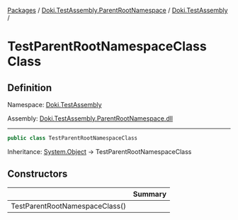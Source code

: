 [Packages](../../README.md) / [Doki.TestAssembly.ParentRootNamespace](../README.md) / [Doki.TestAssembly](README.md) / 

# TestParentRootNamespaceClass Class

## Definition

Namespace: [Doki.TestAssembly](README.md)

Assembly: [Doki.TestAssembly.ParentRootNamespace.dll](../README.md)

---

```csharp
public class TestParentRootNamespaceClass
```

Inheritance: [System.Object](https://learn.microsoft.com/en-us/dotnet/api/System.Object) → TestParentRootNamespaceClass

## Constructors

|   |Summary|
|---|---|
|TestParentRootNamespaceClass()||


